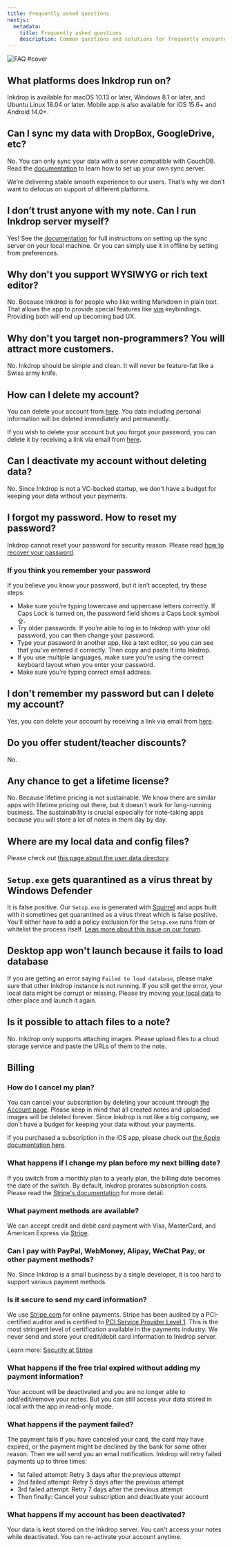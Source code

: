 ```yaml
---
title: Frequently asked questions
nextjs:
  metadata:
    title: Frequently asked questions
    description: Common questions and solutions for frequently encountered issues, offering quick help and insights
---
```


![FAQ #cover](/images/faq.svg)

## What platforms does Inkdrop run on?

Inkdrop is available for macOS 10.13 or later, Windows 8.1 or later, and Ubuntu Linux 18.04 or later.
Mobile app is also available for iOS 15.6+ and Android 14.0+.

## Can I sync my data with DropBox, GoogleDrive, etc?

No. You can only sync your data with a server compatible with CouchDB.
Read the [documentation](/reference/note-synchronization#how-to-set-up-your-own-sync-server) to learn how to set up your own sync server.

We’re delivering stable smooth experience to our users.
That’s why we don’t want to defocus on support of different platforms.

## I don’t trust anyone with my note. Can I run Inkdrop server myself?

Yes!
See the [documentation](/reference/note-synchronization#how-to-set-up-your-own-sync-server) for full instructions on setting up the sync server on your local machine.
Or you can simply use it in offline by setting from preferences.

## Why don't you support WYSIWYG or rich text editor?

No. Because Inkdrop is for people who like writing Markdown in plain text.
That allows the app to provide special features like [vim](https://my.inkdrop.app/plugins/vim) keybindings.
Providing both will end up becoming bad UX.

## Why don't you target non-programmers? You will attract more customers.

No. Inkdrop should be simple and clean.
It will never be feature-fat like a Swiss army knife.

## How can I delete my account?

You can delete your account from [here](https://my.inkdrop.app/account/delete).
You data including personal information will be deleted immediately and permanently.

If you wish to delete your account but you forgot your password, you can delete it by receiving a link via email from [here](https://my.inkdrop.app/forgot-password).

## Can I deactivate my account without deleting data?

No.
Since Inkdrop is not a VC-backed startup, we don't have a budget for keeping your data without your payments.

## I forgot my password. How to reset my password?

Inkdrop cannot reset your password for security reason.
Please read [how to recover your password](/reference/recover-password).

### If you think you remember your password

If you believe you know your password, but it isn’t accepted, try these steps:

- Make sure you’re typing lowercase and uppercase letters correctly. If Caps Lock is turned on, the password field shows a Caps Lock symbol ⇪.
- Try older passwords. If you’re able to log in to Inkdrop with your old password, you can then change your password.
- Type your password in another app, like a text editor, so you can see that you’ve entered it correctly. Then copy and paste it into Inkdrop.
- If you use multiple languages, make sure you’re using the correct keyboard layout when you enter your password.
- Make sure you’re typing correct email address.

## I don't remember my password but can I delete my account?

Yes, you can delete your account by receiving a link via email from [here](https://my.inkdrop.app/forgot-password).

## Do you offer student/teacher discounts?

No.

## Any chance to get a lifetime license?

No. Because lifetime pricing is not sustainable.
We know there are similar apps with lifetime pricing out there, but it doesn't work for long-running business.
The sustainability is crucial especially for note-taking apps because you will store a lot of notes in them day by day.

## Where are my local data and config files?

Please check out [this page about the user data directory](/reference/user-data-directory).

## `Setup.exe` gets quarantined as a virus threat by Windows Defender

It is false positive.
Our `Setup.exe` is generated with [Squirrel](https://github.com/Squirrel/Squirrel.Windows) and apps built with it sometimes get quarantined as a virus threat which is false positive.
You’ll either have to add a policy exclusion for the `Setup.exe` runs from or whitelist the process itself.
[Lean more about this issue on our forum](https://forum.inkdrop.app/t/download-failed-setup-exe-contained-a-virus-and-was-deleted/961).

## Desktop app won't launch because it fails to load database

If you are getting an error saying `Failed to load database`, please make sure that other Inkdrop instance is not running.
If you still get the error, your local data might be corrupt or missing.
Please try moving [your local data](#where-are-my-local-data-and-config-files-) to other place and launch it again.

## Is it possible to attach files to a note?

No. Inkdrop only supports attaching images.
Please upload files to a cloud storage service and paste the URLs of them to the note.

## Billing

### How do I cancel my plan?

You can cancel your subscription by deleting your account through [the Account page](https://my.inkdrop.app/account/delete).
Please keep in mind that all created notes and uploaded images will be deleted forever.
Since Inkdrop is not like a big company, we don't have a budget for keeping your data without your payments.

If you purchased a subscription in the iOS app, please check out [the Apple documentation here](https://support.apple.com/en-us/HT202039).

### What happens if I change my plan before my next billing date?

If you switch from a monthly plan to a yearly plan, the billing date becomes the date of the switch. By default, Inkdrop prorates subscription costs. Please read the [Stripe's documentation](https://stripe.com/docs/subscriptions/upgrading-downgrading) for more detail.

### What payment methods are available?

We can accept credit and debit card payment with Visa, MasterCard, and American Express via [Stripe](https://stripe.com/).

### Can I pay with PayPal, WebMoney, Alipay, WeChat Pay, or other payment methods?

No. Since Inkdrop is a small business by a single developer, it is too hard to support various payment methods.

### Is it secure to send my card information?

We use [Stripe.com](https://stripe.com/) for online payments. Stripe has been audited by a PCI-certified auditor and is certified to [PCI Service Provider Level 1](http://www.visa.com/splisting/searchGrsp.do?companyNameCriteria=stripe). This is the most stringent level of certification available in the payments industry. We never send and store your credit/debit card information to Inkdrop server.

Learn more: [Security at Stripe](https://stripe.com/docs/security/stripe)

### What happens if the free trial expired without adding my payment information?

Your account will be deactivated and you are no longer able to add/edit/remove your notes. But you can still access your data stored in local with the app in read-only mode.

### What happens if the payment failed?

The payment fails if you have canceled your card, the card may have expired, or the payment might be declined by the bank for some other reason. Then we will send you an email notification. Inkdrop will retry failed payments up to three times:

- 1st failed attempt: Retry 3 days after the previous attempt
- 2nd failed attempt: Retry 5 days after the previous attempt
- 3rd failed attempt: Retry 7 days after the previous attempt
- Then finally: Cancel your subscription and deactivate your account

### What happens if my account has been deactivated?

Your data is kept stored on the Inkdrop server.
You can't access your notes while deactivated.
You can re-activate your account anytime.

